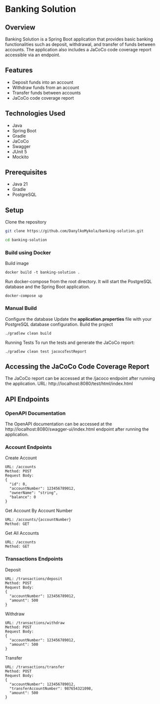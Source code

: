 # Banking Solution

## Overview
Banking Solution is a Spring Boot application that provides basic banking functionalities such as deposit, withdrawal, and transfer of funds between accounts. The application also includes a JaCoCo code coverage report accessible via an endpoint.

## Features
- Deposit funds into an account
- Withdraw funds from an account
- Transfer funds between accounts
- JaCoCo code coverage report

## Technologies Used
- Java
- Spring Boot
- Gradle
- JaCoCo
- Swagger
- JUnit 5
- Mockito

## Prerequisites
- Java 21
- Gradle
- PostgreSQL

## Setup

Clone the repository
```sh
git clone https://github.com/DanylkoMykola/banking-solution.git
```
```sh
cd banking-solution
```
### Build using Docker
Build image
```
docker build -t banking-solution .
```
Run docker-compose from the root directory. It will start the PostgreSQL database and the Spring Boot application. 
```
docker-compose up
```
### Manual Build
Configure the database
Update the **application.properties** file with your PostgreSQL database configuration.
Build the project
```
./gradlew clean build
```
Running Tests
To run the tests and generate the JaCoCo report:
```
./gradlew clean test jacocoTestReport
```


## Accessing the JaCoCo Code Coverage Report
The JaCoCo report can be accessed at the /jacoco endpoint after running the application.
URL: http://localhost:8080/test/html/index.html

## API Endpoints
### OpenAPI Documentation
The OpenAPI documentation can be accessed at the http://localhost:8080/swagger-ui/index.html endpoint after running the application.

### Account Endpoints

Create Account
```
URL: /accounts
Method: POST
Request Body:
{
  "id": 0,
  "accountNumber": 123456789012,
  "ownerName": "string",
  "balance": 0
}
```

Get Account By Account Number
```
URL: /accounts/{accountNumber}
Method: GET
```
Get All Accounts
```
URL: /accounts
Method: GET
```

### Transactions Endpoints
Deposit
```
URL: /transactions/deposit
Method: POST
Request Body:
{
  "accountNumber": 123456789012,
  "amount": 500
}
```

Withdraw
```
URL: /transactions/withdraw
Method: POST
Request Body:
{
  "accountNumber": 123456789012,
  "amount": 500
}
```
Transfer
```
URL: /transactions/transfer
Method: POST
Request Body:
{
  "accountNumber": 123456789012,
  "transferAccountNumber": 987654321098,
  "amount": 500
}
```
